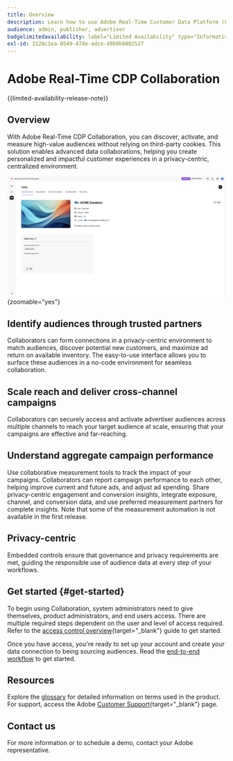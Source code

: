 ```yaml
---
title: Overview
description: Learn how to use Adobe Real-Time Customer Data Platform (CDP) Collaboration to discover, activate, and measure high-value audiences without relying on third-party cookies.
audience: admin, publisher, advertiser
badgelimitedavailability: label="Limited Availability" type="Informative" url="https://helpx.adobe.com/legal/product-descriptions/real-time-customer-data-platform-collaboration.html newtab=true"
exl-id: 3128c1ea-8549-474e-adce-49b9b6802527
---
```

# Adobe Real-Time CDP Collaboration

{{limited-availability-release-note}}

## Overview

With Adobe Real-Time CDP Collaboration, you can discover, activate, and measure high-value audiences without relying on third-party cookies. This solution enables advanced data collaborations, helping you create personalized and impactful customer experiences in a privacy-centric, centralized environment.

![The Real-Time CDP Collaboration set up page, displaying an organization.](/help/assets/overview/set-up.png){zoomable="yes"}

## Identify audiences through trusted partners

Collaborators can form connections in a privacy-centric environment to match audiences, discover potential new customers, and maximize ad return on available inventory. The easy-to-use interface allows you to surface these audiences in a no-code environment for seamless collaboration.

## Scale reach and deliver cross-channel campaigns

Collaborators can securely access and activate advertiser audiences across multiple channels to reach your target audience at scale, ensuring that your campaigns are effective and far-reaching. 

## Understand aggregate campaign performance

Use collaborative measurement tools to track the impact of your campaigns. Collaborators can report campaign performance to each other, helping improve current and future ads, and adjust ad spending. Share privacy-centric engagement and conversion insights, integrate exposure, channel, and conversion data, and use preferred measurement partners for complete insights. Note that some of the measurement automation is not available in the first release.

## Privacy-centric

Embedded controls ensure that governance and privacy requirements are met, guiding the responsible use of audience data at every step of your workflows.

## Get started {#get-started}

To begin using Collaboration, system administrators need to give themselves, product administrators, and end users access. There are multiple required steps dependent on the user and level of access required. Refer to the [access control overview](/help/guide/permissions/overview.md){target="_blank"} guide to get started.

Once you have access, you're ready to set up your account and create your data connection to being sourcing audiences. Read the [end-to-end workflow](/help/guide/overview/end-to-end-workflow.md) to get started.

## Resources

Explore the [glossary](/help/guide/glossary.md) for detailed information on terms used in the product. For support, access the Adobe [Customer Support](https://experienceleague.adobe.com/home?lang=en&support-tab=open-ticket#support){target="_blank"} page.

## Contact us

For more information or to schedule a demo, contact your Adobe representative.

